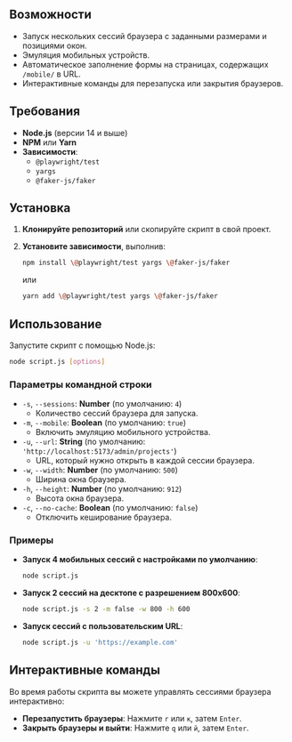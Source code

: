 ## Возможности

- Запуск нескольких сессий браузера с заданными размерами и позициями окон.
- Эмуляция мобильных устройств.
- Автоматическое заполнение формы на страницах, содержащих `/mobile/` в URL.
- Интерактивные команды для перезапуска или закрытия браузеров.

## Требования

- **Node.js** (версии 14 и выше)
- **NPM** или **Yarn**
- **Зависимости**:
    - `@playwright/test`
    - `yargs`
    - `@faker-js/faker`

## Установка

1. **Клонируйте репозиторий** или скопируйте скрипт в свой проект.
2. **Установите зависимости**, выполнив:

   ```bash
   npm install \@playwright/test yargs \@faker-js/faker
   ```

   или

   ```bash
   yarn add \@playwright/test yargs \@faker-js/faker
   ```

## Использование

Запустите скрипт с помощью Node.js:

```bash
node script.js [options]
```

### Параметры командной строки

- `-s`, `--sessions`: **Number** (по умолчанию: `4`)
    - Количество сессий браузера для запуска.
- `-m`, `--mobile`: **Boolean** (по умолчанию: `true`)
    - Включить эмуляцию мобильного устройства.
- `-u`, `--url`: **String** (по умолчанию: `'http://localhost:5173/admin/projects'`)
    - URL, который нужно открыть в каждой сессии браузера.
- `-w`, `--width`: **Number** (по умолчанию: `500`)
    - Ширина окна браузера.
- `-h`, `--height`: **Number** (по умолчанию: `912`)
    - Высота окна браузера.
- `-c`, `--no-cache`: **Boolean** (по умолчанию: `false`)
    - Отключить кеширование браузера.

### Примеры

- **Запуск 4 мобильных сессий с настройками по умолчанию**:

  ```bash
  node script.js
  ```

- **Запуск 2 сессий на десктопе с разрешением 800x600**:

  ```bash
  node script.js -s 2 -m false -w 800 -h 600
  ```

- **Запуск сессий с пользовательским URL**:

  ```bash
  node script.js -u 'https://example.com'
  ```

## Интерактивные команды

Во время работы скрипта вы можете управлять сессиями браузера интерактивно:

- **Перезапустить браузеры**: Нажмите `r` или `к`, затем `Enter`.
- **Закрыть браузеры и выйти**: Нажмите `q` или `й`, затем `Enter`.